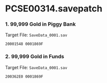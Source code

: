 # PCSE00314.savepatch

### 1. 99,999 Gold in Piggy Bank

Target File: `SaveData_0001.sav`

```
20001548 0001869F
```

### 2. 99,999 Gold in Funds

Target File: `SaveData_0001.sav`

```
200362E0 0001869F
```

